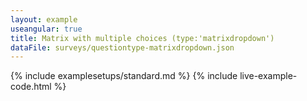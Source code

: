 ```yaml
---
layout: example
useangular: true
title: Matrix with multiple choices (type:'matrixdropdown')
dataFile: surveys/questiontype-matrixdropdown.json
---
```


{% include examplesetups/standard.md %}
{% include live-example-code.html %}
